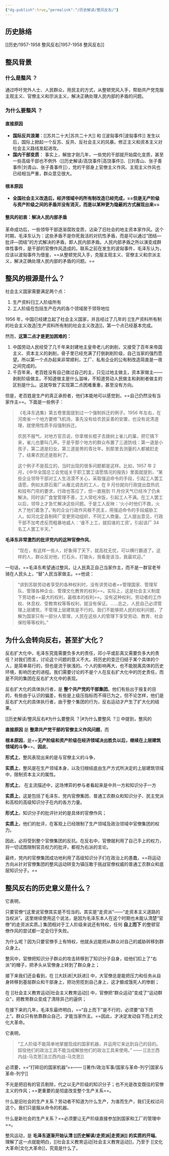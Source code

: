 ```yaml
---
{"dg-publish":true,"permalink":"/历史解读/整风反右/"}
---
```


## 历史脉络

[[历史/1957-1958 整风反右\|1957-1958 整风反右]]

## 整风背景

### 什么是整风 ？

通过呼吁党外人士、人民群众，用民主的方式，从整顿党风入手，帮助共产党克服主观主义、官僚主义和宗派主义，解决正确处理人民内部的矛盾的问题。

### 为什么要整风 ？

#### 直接原因
-  **国际反共浪潮**：[[苏共二十大\|苏共二十大]] 和 [[波匈事件\|波匈事件]] 发生以后，国际上掀起一个反苏、反共、反社会主义的风暴。修正主义和资本主义对社会主义路线发起进攻。
- **国内干部变质**： 事实上，解放才刚几年，一些党的干部就开始腐化变质，甚至一些高级干部也不例外（[[历史解读/高饶事件\|高饶事件]]、[[刘青山、张子善事件\|刘青山、张子善事件]]），党的干部身上官僚主义作风、主观主义作风也已经相当严重，群众意见很大。

#### 根本原因
- **全国社会主义改造后，经济领域中的所有制改造已经完成，==但是无产阶级与资产阶级之间的矛盾并没有消灭，而是以某种更为隐蔽的方式展现出来==**

#### 整风的初衷：解决人民内部矛盾

革命成功后，一些领导干部逐渐腐败变质，沾染了旧社会的地主资本家作风。这个时期，毛泽东认为：这些矛盾不是你死我活的对抗性矛盾，而是可以通过“团结—批评—团结”的方式解决的矛盾，即人民内部矛盾。人民内部矛盾之所以演变成群体性事件，是干部的官僚作风造成的。联系之前在发生的波匈事件，毛泽东认为，应该以波匈事件为借鉴，==从整顿党风入手，克服主观主义、官僚主义和宗派主义，解决正确处理人民内部的矛盾的问题。==

## 整风的根源是什么？

社会主义国家需要满足两个点：
1. 生产资料归工人阶级所有
2. 工人阶级在包括生产在内的各个领域居于领导地位

1956 年，中国已经建立起了社会主义国家，并且经过了几年的 [[生产资料所有制的社会主义改造\|生产资料所有制的社会主义改造]]，第一个点已经基本完成。

然而，**这第二点才是更加困难的：**

1. 中国劳动人民经受了几千年来封建地主皇帝老儿的剥削，又接受了百年来帝国主义、资本主义的剥削，骨子里已经充满了打倒剥削阶级，自己当家的强烈愿望。所以第一个点办起来非常顺利，工厂、私有企业的公有制改造简直是一夜之间完成的。
2. 千百年来，老百姓没有自己做过自己的主，只见过地主做主，资本家做主——剥削阶级做主。不知道做主是什么滋味，不知道劳动人民做主和剥削者做主的区别是什么。这就导致了实现第二点困难重重，甚至没有方向。

但是，老百姓是生产的真正承担者，他们本能地可以感觉到，==自己仍然没有当家作主==。下面是一些例子：

> 《毛泽东选集》第五卷里面提到过一个强制拆迁的例子。1956 年左右，在河南省一个地方要修飞机场，事先没有给农民妥善的安置，也没有说清道理，就使用性质手段强制拆迁。
>
> 农民不服气，对地方官员说，你拿根长棍子去拨树上雀儿的巢，把它搞下来，雀儿也要叫几声。于是乎那个地方的群众布置了三道防线：第一道是小孩子，第二道是妇女，第三道是男的青壮年。到那里去测量的人都被赶走了，结果农民还是胜利了。
>
> 这个例子不是孤立的，当时出现的很多问题都是这样。比如，1957 年 2 月，《中华全国总工会党组关于职工罢工请愿情况的报告》里面就提到，“某些企业领导干部对工人生活漠不关心，采取强迫命令的手段，引起工人罢工请愿。例如太原石膏厂从雁北调去的工人，在 9 月份就向行政提出盘热炕和挂布门帘的要求，行政也答应了，但一直拖到 11 月份天气已经冷了仍未解决。同时该厂食堂管理不善，工人常吃冷饭，引起工人不满。在工人罢工以后，领导上才急忙解决这些问题。于是工人反映：‘火小时他们不救，火大了他们着急了。’有的企业行政作风极不民主，用强迫命令的手段威胁工人。如河北定县制砖厂变更劳动组织，不同工人商量。工人提出意见，行政干部不加考虑反而粗暴地威人：‘谁不上工，就扣谁的工资’。引起该厂 34 名工人罢工半天。”

**毛泽东非常激烈的批评党内的这种官僚作风**，

> “现在，有这样一些人，好象得了天下，就高枕无忧，可以横行霸道了。这样的人，群众反对他，打石头，打锄头，我看是该当，我最欢迎。”
>

一句话，==毛泽东希望通过整风，让人民真正自己当家作主，而不是一群官老爷骑在人民头上，“替”人民当家做主。==他说：

> “讲到苏联劳动者享受的各种权利时，没有讲劳动者==管理国家、管理军队、管理各种企业、管理文化教育的权利==。实际上，这是社会主义制度下劳动者==最大的权利，最根本的权利==。没有这种权利，劳动者的工作权、休息权、受教育权等等权利，就没有保证。……总之，人民自己必须管理上层建筑，不管理上层建筑是不行的。我们不能够把人民的权利问题，了解为国家只有一部分人管理，人民在这些人的管理下享受劳动、教育、社会保险等等权利。”

## 为什么会转向反右，甚至扩大化？

反右扩大化中，毛泽东究竟需要负多大的责任，邓小平或彭真又需要负多大的责任？对我们而言，讨论这个问题的意义不大。将历史的变迁归结于某个具体的个人，是简单易行的，但也是流于肤浅的。个人的影响再大，也不能脱离具体的历史环境，影响历史的进程。我们需要讨论的不是个人在反右扩大化中的历史责任，而是不同的集团在反右扩大化中的表现。

反右扩大化的具体执行者，是 **整个共产党的干部集团**。他们有些出于报复的目的，有些由于认识的偏差，有些是上级压指标而不得已为之，但不论怎样，他们是反右扩大化的具体执行者，由于整个集团的行为，反右运动才产生了扩大化的结果。

[[历史解读/整风反右#为什么要整风 ？\|#为什么要整风 ？]] 中提到，整风的

**直接原因** 是 **整肃共产党干部的官僚主义作风问题**，而

**根本原因**，是==**无产阶级和资产阶级在经济领域决出胜负以后，继续在上层建筑领域的斗争**==。**因此**，

**形式上**，整风表现出来的是与官僚主义的斗争，

**实质上**，整风是在生产领域本身，以及归根结底由生产方式所决定的上层建筑领域中，限制资本主义的属性。

**形式上**， 在主流描述中，这场博弈的参与者看起来是中共一方和知识分子一方

**实质上**，这是包括了毛泽东、党内官僚集团、普通工农群众和知识分子、民主党派和高校的高级知识分子在内的各方力量。

**形式上**，知识分子的批评针对的是具体的官僚作风；

**实质上**，他们的批评，在客观上已经限制了生产领域及政治领域中官僚集团的权力。

因此，必将受到整个官僚集团的反抗。在反右中，官僚就利用了自己手上的权力，将一切试图限制官员权力的批评，都视为右派的言论。

最终，党内的官僚集团成功地利用了高级知识分子们在政治上的愚蠢，==将运动方向从针对官僚集团的整风运动转变为镇压敢于挑战官僚权威的普通工农群众和底层知识分子。==

## 整风反右的历史意义是什么？

它表明，

只要官僚^[这里说官僚其实是不恰当的。其实是“走资派”——“走资本主义道路的当权派”。这里继续使用这个说法，是因为毛泽东本人在这个时期也未能认清楚“官僚”的走资派实质。] 集团相对于工人阶级来说还有特权，任何 **自上而下** 的整顿官僚作风的尝试都一定会归于失败。

为什么呢？因为只要官僚手上有特权，他就永远能把从群众对自己的威胁转移到群众身上。

整风中，官僚把知识分子群众的攻击转移到了知识分子自身，给他们扣上了“右派”的帽子，把矛头从官僚身上转到了群众身上；

接下来我们还会看到，在 [[大跃进\|大跃进]] 中，大官僚总是能把压力和任务从自身转移到基层群众和干部身上，把功劳揽到自己身上，这才酿成饿死人的惨剧；

在 [[社会主义教育运动\|社会主义教育运动]] 中，官僚把“群众运动”变成了“运动群众”，把教育群众变成了清除异己的逼供；

在接下来的几年，毛泽东最终明白，==“自上而下”是不行的，必须要“自下而上”。群众只有依靠群众自己，才能当家作主。==因此，才决定发动自下而上的文化大革命。

它表明，

> “工人阶级不能简单地掌握现成的国家机器，并运用它来达到自己的目的。奴役他们的政治工具不能当成解放他们的政治工具来使用。”  —— [[法兰西内战-马克思\|法兰西内战-马克思]]

必须要，==“打碎旧的国家机器”==—— [[著作/政治军事/国家与革命-列宁\|国家与革命-列宁]]

不光是把旧有的官员剔除，代之以无产阶级的知识分子；也不光是改变既往的官僚主义的作风；==更重要的是彻底改变整个生产关系==。

什么是旧社会的生产关系？劳动者不知道为什么生产，为谁而生产，我们无权过问这个。我们只是服从命令的机器。

什么是新社会的生产关系？==必须要让无产阶级直接参加到国家和工厂的管理中==。

整风运动，是 **毛泽东逐渐开始认清 [[历史解读/走资派\|走资派]] 的实质的开端**。理解了这一点就能明白，[[社会主义教育运动\|社会主义教育运动]]，乃至于 [[文化大革命\|文化大革命]]，究竟是什么了。